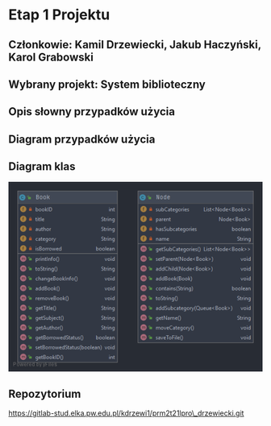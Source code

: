 # Etap 1 Projektu
## Członkowie: Kamil Drzewiecki, Jakub Haczyński, Karol Grabowski
## Wybrany projekt: System biblioteczny

## Opis słowny przypadków użycia

## Diagram przypadków użycia
## Diagram klas
![Diagram klas](.\ClassesDiagram.png)
## Repozytorium
https://gitlab-stud.elka.pw.edu.pl/kdrzewi1/prm2t21lpro\_drzewiecki.git